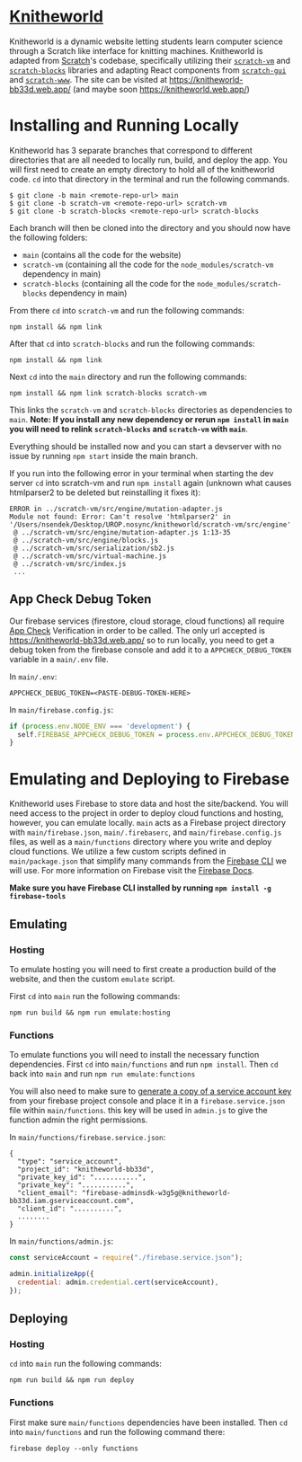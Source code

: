 # [Knitheworld](https://knitheworld-bb33d.web.app/)
Knitheworld is a dynamic website letting students learn computer science through a Scratch like interface for knitting machines. Knitheworld is adapted from [Scratch](https://github.com/LLK)'s codebase, specifically utilizing their [`scratch-vm`](https://github.com/LLK/scratch-vm) and [`scratch-blocks`](https://github.com/LLK/scratch-blocks) libraries and adapting React components from [`scratch-gui`](https://github.com/LLK/scratch-gui) and [`scratch-www`](https://github.com/LLK/scratch-www). The site can be visited at https://knitheworld-bb33d.web.app/ (and maybe soon https://knitheworld.web.app/)

# Installing and Running Locally

Knitheworld has 3 separate branches that correspond to different directories that are all needed to locally run, build, and deploy the app. You will first need to create an empty directory to hold all of the knitheworld code. `cd` into that directory in the terminal and run the following commands.
```
$ git clone -b main <remote-repo-url> main
$ git clone -b scratch-vm <remote-repo-url> scratch-vm
$ git clone -b scratch-blocks <remote-repo-url> scratch-blocks
```
Each branch will then be cloned into the directory and you should now have the following folders:
* `main` (contains all the code for the website)
* `scratch-vm` (containing all the code for the `node_modules/scratch-vm` dependency in main)
* `scratch-blocks` (containing all the code for the `node_modules/scratch-blocks` dependency in main)

From there `cd` into `scratch-vm` and run the following commands:
```
npm install && npm link
```
After that `cd` into `scratch-blocks` and run the following commands:
```
npm install && npm link
```
Next `cd` into the `main` directory and run the following commands:
```
npm install && npm link scratch-blocks scratch-vm
```
This links the `scratch-vm` and `scratch-blocks` directories as dependencies to `main`. <b> Note: If you install any new dependency or rerun `npm install` in `main` you will need to relink `scratch-blocks` and `scratch-vm` with `main`</b>.

Everything should be installed now and you can start a devserver with no issue by running `npm start` inside the main branch.

If you run into the following error in your terminal when starting the dev server `cd` into scratch-vm and run `npm install` again (unknown what causes htmlparser2 to be deleted but reinstalling it fixes it):
```
ERROR in ../scratch-vm/src/engine/mutation-adapter.js
Module not found: Error: Can't resolve 'htmlparser2' in '/Users/nsendek/Desktop/UROP.nosync/knitheworld/scratch-vm/src/engine'
 @ ../scratch-vm/src/engine/mutation-adapter.js 1:13-35
 @ ../scratch-vm/src/engine/blocks.js
 @ ../scratch-vm/src/serialization/sb2.js
 @ ../scratch-vm/src/virtual-machine.js
 @ ../scratch-vm/src/index.js
 ...
 ```
 
## App Check Debug Token

Our firebase services (firestore, cloud storage, cloud functions) all require [App Check](https://firebase.google.com/docs/app-check/web/recaptcha-provider) Verification in order to be called. The only url accepted is https://knitheworld-bb33d.web.app/ so to run locally, you need to get a debug token from the firebase console and add it to a `APPCHECK_DEBUG_TOKEN` variable in a `main/.env` file.

In `main/.env`:
```
APPCHECK_DEBUG_TOKEN=<PASTE-DEBUG-TOKEN-HERE>
```
In `main/firebase.config.js`:
```javascript
if (process.env.NODE_ENV === 'development') {
  self.FIREBASE_APPCHECK_DEBUG_TOKEN = process.env.APPCHECK_DEBUG_TOKEN
}
```

# Emulating and Deploying to Firebase
Knitheworld uses Firebase to store data and host the site/backend. You will need access to the project in order to deploy cloud functions and hosting, however, you can emulate locally. `main` acts as a Firebase project directory with `main/firebase.json`, `main/.firebaserc`, and `main/firebase.config.js` files, as well as a `main/functions` directory where you write and deploy cloud functions. We utilize a few custom scripts defined in `main/package.json` that simplify many commands from the [Firebase CLI](https://firebase.google.com/docs/cli) we will use. For more information on Firebase visit the [Firebase Docs](https://firebase.google.com/docs). 

<b> Make sure you have Firebase CLI installed by running `npm install -g firebase-tools` </b>

## Emulating
### Hosting
To emulate hosting you will need to first create a production build of the website, and then the custom `emulate` script.

First `cd` into `main` run the following commands:
```
npm run build && npm run emulate:hosting
```

### Functions
To emulate functions you will need to install the necessary function dependencies. First `cd` into `main/functions` and run `npm install`. Then `cd` back into `main` and run `npm run emulate:functions`

You will also need to make sure to [generate a copy of a service account key](https://firebase.google.com/docs/admin/setup#add_firebase_to_your_app) from your firebase project console and place it in a `firebase.service.json` file within `main/functions`. this key will be used in `admin.js` to give the function admin the right permissions.

In `main/functions/firebase.service.json`:
```
{
  "type": "service_account",
  "project_id": "knitheworld-bb33d",
  "private_key_id": "...........",
  "private_key": "...........",
  "client_email": "firebase-adminsdk-w3g5g@knitheworld-bb33d.iam.gserviceaccount.com",
  "client_id": "..........",
  ........
}
```
In `main/functions/admin.js`:
```javascript
const serviceAccount = require("./firebase.service.json");

admin.initializeApp({
  credential: admin.credential.cert(serviceAccount),
});
```

## Deploying
### Hosting
`cd` into `main` run the following commands:
```
npm run build && npm run deploy
```

### Functions
First make sure `main/functions` dependencies have been installed. Then `cd` into `main/functions` and run the following command there:
```
firebase deploy --only functions
```

